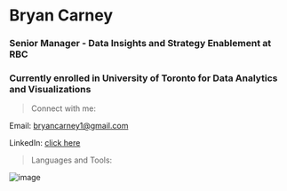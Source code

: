 # Bryan Carney

### Senior Manager - Data Insights and Strategy Enablement at RBC  

### Currently enrolled in University of Toronto for Data Analytics and Visualizations 

> Connect with me:

Email: bryancarney1@gmail.com

LinkedIn: [click here](https://www.linkedin.com/in/bryan-l-carney/)

> Languages and Tools:

![image](https://github.com/user-attachments/assets/cff15a46-56eb-4c15-8ce6-7f13319e04e4)

